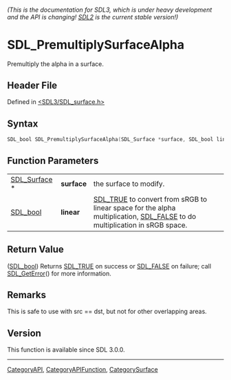 ###### (This is the documentation for SDL3, which is under heavy development and the API is changing! [SDL2](https://wiki.libsdl.org/SDL2/) is the current stable version!)
# SDL_PremultiplySurfaceAlpha

Premultiply the alpha in a surface.

## Header File

Defined in [<SDL3/SDL_surface.h>](https://github.com/libsdl-org/SDL/blob/main/include/SDL3/SDL_surface.h)

## Syntax

```c
SDL_bool SDL_PremultiplySurfaceAlpha(SDL_Surface *surface, SDL_bool linear);
```

## Function Parameters

|                              |             |                                                                                                                                                    |
| ---------------------------- | ----------- | -------------------------------------------------------------------------------------------------------------------------------------------------- |
| [SDL_Surface](SDL_Surface) * | **surface** | the surface to modify.                                                                                                                             |
| [SDL_bool](SDL_bool)         | **linear**  | [SDL_TRUE](SDL_TRUE) to convert from sRGB to linear space for the alpha multiplication, [SDL_FALSE](SDL_FALSE) to do multiplication in sRGB space. |

## Return Value

([SDL_bool](SDL_bool)) Returns [SDL_TRUE](SDL_TRUE) on success or
[SDL_FALSE](SDL_FALSE) on failure; call [SDL_GetError](SDL_GetError)() for
more information.

## Remarks

This is safe to use with src == dst, but not for other overlapping areas.

## Version

This function is available since SDL 3.0.0.

----
[CategoryAPI](CategoryAPI), [CategoryAPIFunction](CategoryAPIFunction), [CategorySurface](CategorySurface)

